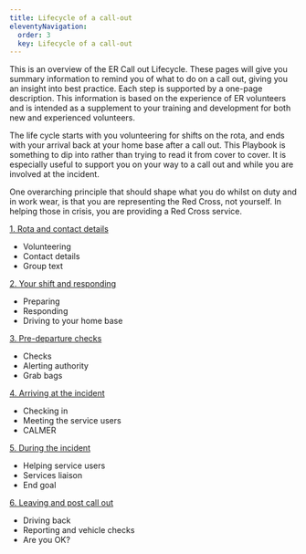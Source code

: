 ```yaml
---
title: Lifecycle of a call-out
eleventyNavigation:
  order: 3
  key: Lifecycle of a call-out
---
```


This is an overview of the ER Call out Lifecycle. These pages will give you summary information to remind you of what to do on a call out, giving you an insight into best practice. Each step is supported by a one-page description. This information is based on the experience of ER volunteers and is intended as a supplement to your training and development for both new and experienced volunteers.

The life cycle starts with you volunteering for shifts on the rota, and ends with your arrival back at your home base after a call out. This Playbook is something to dip into rather than trying to read it from cover to cover. It is especially useful to support you on your way to a call out and while you are involved at the incident.

One overarching principle that should shape what you do whilst on duty and in work wear, is that you are representing the Red Cross, not yourself. In helping those in crisis, you are providing a Red Cross service.

[1. Rota and contact details](./1-rota-and-contact-details)

* Volunteering
* Contact details
* Group text

[2. Your shift and responding](./2-your-shift-and-responding)

* Preparing
* Responding
* Driving to your home base

[3. Pre-departure checks](./3-pre-departure-checks)

* Checks
* Alerting authority
* Grab bags

[4. Arriving at the incident](./4-arriving-at-the-incident)

* Checking in
* Meeting the service users
* CALMER

[5. During the incident](./5-during-the-incident)

* Helping service users
* Services liaison
* End goal

[6. Leaving and post call out](./6-leaving-and-post-call-out)

* Driving back
* Reporting and vehicle checks
* Are you OK?
